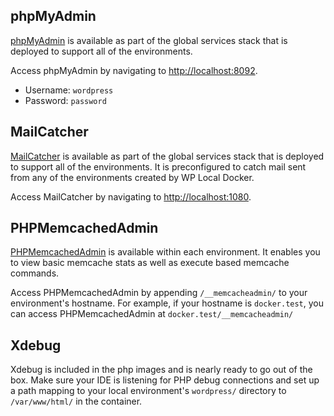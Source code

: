 ## phpMyAdmin

[phpMyAdmin](https://www.phpmyadmin.net/) is available as part of the global services stack that is deployed to support all of the environments.

Access phpMyAdmin by navigating to [http://localhost:8092](http://localhost:8092).
* Username: `wordpress`
* Password: `password`

## MailCatcher

[MailCatcher](https://mailcatcher.me/) is available as part of the global services stack that is deployed to support all of the environments. It is preconfigured to catch mail sent from any of the environments created by WP Local Docker. 

Access MailCatcher by navigating to [http://localhost:1080](http://localhost:1080).

## PHPMemcachedAdmin

[PHPMemcachedAdmin](https://github.com/elijaa/phpmemcachedadmin) is available within each environment. It enables you
to view basic memcache stats as well as execute based memcache commands.

Access PHPMemcachedAdmin by appending `/__memcacheadmin/` to your environment's hostname. For example, if your hostname
is `docker.test`, you can access PHPMemcachedAdmin at `docker.test/__memcacheadmin/`
 
## Xdebug

Xdebug is included in the php images and is nearly ready to go out of the box. Make sure your IDE is listening for
PHP debug connections and set up a path mapping to your local environment's `wordpress/` directory to `/var/www/html/`
in the container. 

